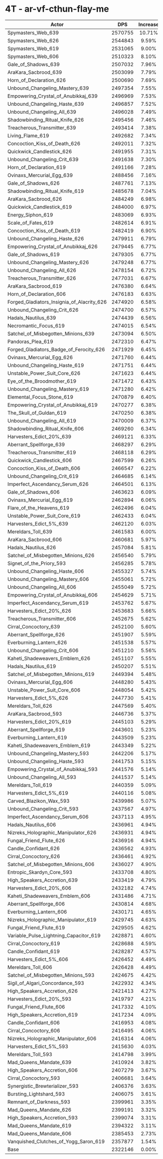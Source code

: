 # 4T - ar-vf-cthun-flay-me
| Actor | DPS | Increase |
|---|:---:|:---:|
|Spymasters_Web_639|2570755|10.71%|
|Spymasters_Web_626|2544843|9.59%|
|Spymasters_Web_619|2531065|9.00%|
|Spymasters_Web_606|2510323|8.10%|
|Gale_of_Shadows_639|2507032|7.96%|
|AraKara_Sacbrood_639|2503099|7.79%|
|Horn_of_Declaration_626|2500690|7.69%|
|Unbound_Changeling_Mastery_639|2497354|7.55%|
|Empowering_Crystal_of_Anubikkaj_639|2496969|7.53%|
|Unbound_Changeling_Haste_639|2496857|7.52%|
|Unbound_Changeling_All_639|2496028|7.49%|
|Shadowbinding_Ritual_Knife_626|2495456|7.46%|
|Treacherous_Transmitter_639|2493414|7.38%|
|Living_Flame_619|2492682|7.34%|
|Concoction_Kiss_of_Death_626|2492011|7.32%|
|Quickwick_Candlestick_626|2491955|7.31%|
|Unbound_Changeling_Crit_639|2491638|7.30%|
|Horn_of_Declaration_619|2491166|7.28%|
|Ovinaxs_Mercurial_Egg_639|2488456|7.16%|
|Gale_of_Shadows_626|2487761|7.13%|
|Shadowbinding_Ritual_Knife_619|2485678|7.04%|
|AraKara_Sacbrood_626|2484249|6.98%|
|Quickwick_Candlestick_619|2484000|6.97%|
|Energy_Siphon_619|2483069|6.93%|
|Scale_of_Fates_619|2482614|6.91%|
|Concoction_Kiss_of_Death_619|2482419|6.90%|
|Unbound_Changeling_Haste_626|2479911|6.79%|
|Empowering_Crystal_of_Anubikkaj_626|2479445|6.77%|
|Gale_of_Shadows_619|2479305|6.77%|
|Unbound_Changeling_Mastery_626|2479248|6.77%|
|Unbound_Changeling_All_626|2478154|6.72%|
|Treacherous_Transmitter_626|2477031|6.67%|
|AraKara_Sacbrood_619|2476380|6.64%|
|Horn_of_Declaration_606|2476183|6.63%|
|Forged_Gladiators_Insignia_of_Alacrity_626|2474920|6.58%|
|Unbound_Changeling_Crit_626|2474700|6.57%|
|Hadals_Nautilus_639|2474439|6.56%|
|Necromantic_Focus_619|2474015|6.54%|
|Satchel_of_Misbegotten_Minions_639|2473094|6.50%|
|Pandoras_Plea_619|2472310|6.47%|
|Forged_Gladiators_Badge_of_Ferocity_626|2471929|6.45%|
|Ovinaxs_Mercurial_Egg_626|2471760|6.44%|
|Unbound_Changeling_Haste_619|2471751|6.44%|
|Unstable_Power_Suit_Core_626|2471623|6.44%|
|Eye_of_the_Broodmother_619|2471472|6.43%|
|Unbound_Changeling_Mastery_619|2471280|6.42%|
|Elemental_Focus_Stone_619|2470879|6.40%|
|Empowering_Crystal_of_Anubikkaj_619|2470277|6.38%|
|The_Skull_of_Guldan_619|2470250|6.38%|
|Unbound_Changeling_All_619|2470009|6.37%|
|Shadowbinding_Ritual_Knife_606|2469260|6.34%|
|Harvesters_Edict_20%_639|2469121|6.33%|
|Aberrant_Spellforge_639|2468297|6.29%|
|Treacherous_Transmitter_619|2468118|6.29%|
|Quickwick_Candlestick_606|2467599|6.26%|
|Concoction_Kiss_of_Death_606|2466547|6.22%|
|Unbound_Changeling_Crit_619|2464685|6.14%|
|Imperfect_Ascendancy_Serum_626|2464501|6.13%|
|Gale_of_Shadows_606|2463623|6.09%|
|Ovinaxs_Mercurial_Egg_619|2462894|6.06%|
|Flare_of_the_Heavens_619|2462496|6.04%|
|Unstable_Power_Suit_Core_619|2462433|6.04%|
|Harvesters_Edict_5%_639|2462120|6.03%|
|Mereldars_Toll_639|2461583|6.00%|
|AraKara_Sacbrood_606|2460681|5.97%|
|Hadals_Nautilus_626|2457084|5.81%|
|Satchel_of_Misbegotten_Minions_626|2456540|5.79%|
|Signet_of_the_Priory_593|2456285|5.78%|
|Unbound_Changeling_Haste_606|2455327|5.74%|
|Unbound_Changeling_Mastery_606|2455061|5.72%|
|Unbound_Changeling_All_606|2455049|5.72%|
|Empowering_Crystal_of_Anubikkaj_606|2454629|5.71%|
|Imperfect_Ascendancy_Serum_619|2453762|5.67%|
|Harvesters_Edict_20%_626|2453683|5.66%|
|Treacherous_Transmitter_606|2452675|5.62%|
|Cirral_Concoctory_639|2452100|5.60%|
|Aberrant_Spellforge_626|2451907|5.59%|
|Everburning_Lantern_626|2451538|5.57%|
|Unbound_Changeling_Crit_606|2451210|5.56%|
|Kaheti_Shadeweavers_Emblem_626|2451107|5.55%|
|Hadals_Nautilus_619|2450207|5.51%|
|Satchel_of_Misbegotten_Minions_619|2449394|5.48%|
|Ovinaxs_Mercurial_Egg_606|2448280|5.43%|
|Unstable_Power_Suit_Core_606|2448054|5.42%|
|Harvesters_Edict_5%_626|2447730|5.41%|
|Mereldars_Toll_626|2447569|5.40%|
|AraKara_Sacbrood_593|2446736|5.37%|
|Harvesters_Edict_20%_619|2445103|5.29%|
|Aberrant_Spellforge_619|2443601|5.23%|
|Everburning_Lantern_619|2443509|5.23%|
|Kaheti_Shadeweavers_Emblem_619|2443349|5.22%|
|Unbound_Changeling_Mastery_593|2442206|5.17%|
|Unbound_Changeling_Haste_593|2441753|5.15%|
|Empowering_Crystal_of_Anubikkaj_593|2441576|5.14%|
|Unbound_Changeling_All_593|2441537|5.14%|
|Mereldars_Toll_619|2440359|5.09%|
|Harvesters_Edict_5%_619|2440116|5.08%|
|Carved_Blazikon_Wax_593|2439986|5.07%|
|Unbound_Changeling_Crit_593|2437567|4.97%|
|Imperfect_Ascendancy_Serum_606|2437113|4.95%|
|Hadals_Nautilus_606|2436961|4.94%|
|Nizreks_Holographic_Manipulator_626|2436931|4.94%|
|Fungal_Friend_Flute_626|2436916|4.94%|
|Candle_Confidant_626|2436562|4.93%|
|Cirral_Concoctory_626|2436461|4.92%|
|Satchel_of_Misbegotten_Minions_606|2436027|4.90%|
|Entropic_Skardyn_Core_593|2433708|4.80%|
|High_Speakers_Accretion_639|2433419|4.79%|
|Harvesters_Edict_20%_606|2432182|4.74%|
|Kaheti_Shadeweavers_Emblem_606|2431486|4.71%|
|Aberrant_Spellforge_606|2430814|4.68%|
|Everburning_Lantern_606|2430171|4.65%|
|Nizreks_Holographic_Manipulator_619|2429745|4.63%|
|Fungal_Friend_Flute_619|2429505|4.62%|
|Variable_Pulse_Lightning_Capacitor_619|2428871|4.60%|
|Cirral_Concoctory_619|2428688|4.59%|
|Candle_Confidant_619|2428287|4.57%|
|Harvesters_Edict_5%_606|2426452|4.49%|
|Mereldars_Toll_606|2426428|4.49%|
|Satchel_of_Misbegotten_Minions_593|2424675|4.42%|
|Sigil_of_Algari_Concordance_593|2422932|4.34%|
|High_Speakers_Accretion_626|2421413|4.27%|
|Harvesters_Edict_20%_593|2419797|4.21%|
|Fungal_Friend_Flute_606|2417332|4.10%|
|High_Speakers_Accretion_619|2417234|4.09%|
|Candle_Confidant_606|2416953|4.08%|
|Cirral_Concoctory_606|2416495|4.06%|
|Nizreks_Holographic_Manipulator_606|2416314|4.06%|
|Harvesters_Edict_5%_593|2415630|4.03%|
|Mereldars_Toll_593|2414798|3.99%|
|Mad_Queens_Mandate_639|2410924|3.82%|
|High_Speakers_Accretion_606|2407279|3.67%|
|Cirral_Concoctory_593|2406681|3.64%|
|Synergistic_Brewterializer_593|2406376|3.63%|
|Bursting_Lightshard_593|2406075|3.61%|
|Remnant_of_Darkness_593|2399961|3.35%|
|Mad_Queens_Mandate_626|2399191|3.32%|
|High_Speakers_Accretion_593|2399074|3.31%|
|Mad_Queens_Mandate_619|2394322|3.11%|
|Mad_Queens_Mandate_606|2385453|2.73%|
|Vanquished_Clutches_of_Yogg_Saron_619|2357877|1.54%|
|Base|2322146|0.00%|
